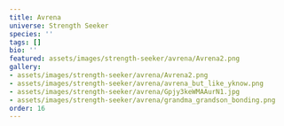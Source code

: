 ```yaml
---
title: Avrena
universe: Strength Seeker
species: ''
tags: []
bio: ''
featured: assets/images/strength-seeker/avrena/Avrena2.png
gallery:
- assets/images/strength-seeker/avrena/Avrena2.png
- assets/images/strength-seeker/avrena/avrena_but_like_yknow.png
- assets/images/strength-seeker/avrena/Gpjy3keWMAAurN1.jpg
- assets/images/strength-seeker/avrena/grandma_grandson_bonding.png
order: 16
---
```

